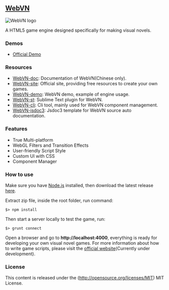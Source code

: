 ## [WebVN](http://webvn.surunzi.com)

![WebVN logo](http://webvn-image.stor.sinaapp.com/api/logo.png)

A HTML5 game engine designed specifically for making visual novels.

### Demos

* [Official Demo](http://surunzi.github.io/WebVN-demo/)

### Resources

* [WebVN-doc](http://surunzi.github.io/WebVN): Documentation of WebVN(Chinese only).
* [WebVN-site](http://webvn.club): Official site, providing free resources to create your own games.
* [WebVN-demo](https://github.com/surunzi/WebVN-demo): WebVN demo, example of engine usage.
* [WebVN-st](https://github.com/surunzi/WebVN-st): Sublime Text plugin for WebVN.
* [WebVN-cli](https://github.com/surunzi/WebVN-cli): Cli tool, mainly used for WebVN component management.
* [WebVN-jsdoc3](https://github.com/surunzi/WebVN-jsdoc3): Jsdoc3 template for WebVN source auto documentation.

### Features

* True Multi-platform
* WebGL Filters and Transition Effects
* User-friendly Script Style
* Custom UI with CSS
* Component Manager

### How to use

Make sure you have [Node.js](https://nodejs.org/) installed, then download the latest release [here](https://github.com/surunzi/WebVN/releases).

Extract zip file, inside the root folder, run command:

```
$> npm install
```

Then start a server locally to test the game, run:

```
$> grunt connect
```

Open a browser and go to **http://localhost:4000**, everything is ready for developing your own visual novel games. For more information about how to write game scripts, please visit the [official website](http://webvn.club)(Currently under development).

### License

This content is released under the (http://opensource.org/licenses/MIT) MIT License.

